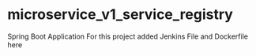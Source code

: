 # microservice_v1_service_registry
Spring Boot Application 
For this project added Jenkins File and Dockerfile here 
